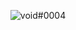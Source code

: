 <p align="center">
  <img src="https://cdn.discordapp.com/attachments/1074031432537755678/1074335104287117462/image.png" alt="void#0004"/>
</p>
